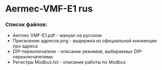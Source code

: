 # Aermec-VMF-E1 rus
### Список файлов:
* Aermec VMF-E1.pdf - мануал на русском
* Присвоение адресов.png - выдержка из официальной книженции про адреса
* DIP-переключатели - описание режимов, выбираемых DIP-переключателями
* Регистры Modbus.txt - описание работы по Modbus
